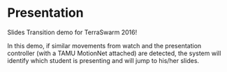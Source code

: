 # Presentation
Slides Transition demo for TerraSwarm 2016!

In this demo, if similar movements from watch and the presentation controller (with a TAMU MotionNet attached) are detected, the system 
will identify which student is presenting and will jump to his/her slides.
